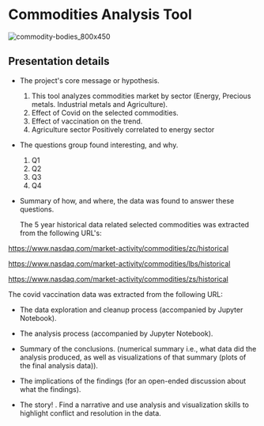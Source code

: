 # Commodities Analysis Tool

![commodity-bodies_800x450](https://user-images.githubusercontent.com/83671629/124340309-3d8fd580-db82-11eb-9a5c-200f5721d1a8.png)

## Presentation details

*  The project's core message or hypothesis.
   1. This tool analyzes commodities market by sector (Energy, Precious metals. Industrial metals and Agriculture).
   2. Effect of Covid on the selected commodities.
   3. Effect of vaccination on the trend.
   4. Agriculture sector Positively correlated to energy sector 

*  The questions group found interesting, and why.
    1. Q1
    2. Q2
    3. Q3
    4. Q4 

*  Summary of how, and where, the data was found to answer these questions.

    The 5 year historical data related selected commodities was extracted from the following URL's:
    
https://www.nasdaq.com/market-activity/commodities/zc/historical

https://www.nasdaq.com/market-activity/commodities/lbs/historical

https://www.nasdaq.com/market-activity/commodities/zs/historical

  The covid vaccination data was extracted from the following URL:
  
  

*  The data exploration and cleanup process (accompanied by Jupyter Notebook).

*  The analysis process (accompanied by Jupyter Notebook).

*  Summary of the conclusions. (numerical summary i.e., what data did the analysis produced, as well as visualizations of that summary (plots of the final analysis data)).

*  The implications of the findings (for an open-ended discussion about what the findings).

*  The story! . Find a narrative and use analysis and visualization skills to highlight conflict and resolution in the data.
